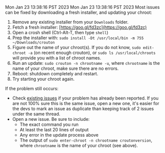 Mon Jan 23 13:38:16 PST 2023
Mon Jan 23 13:38:16 PST 2023
Most issues can be fixed by downloading a fresh installer, and updating your chroot:

 1. Remove any existing installer from your `Downloads` folder.
 2. Fetch a fresh installer: [https://goo.gl/fd3zc](https://goo.gl/fd3zc)
 3. Open a crosh shell (Ctrl-Alt-T, then type `shell`)
 4. Prep the installer with: `sudo install -Dt /usr/local/bin -m 755 ~/Downloads/crouton` 
 5. Figure out the name of your chroot(s). If you do not know, `sudo edit-chroot -a` (on recent enough crouton), or `sudo ls /usr/local/chroots` will provide you with a list of chroot names.
 6. Run an update: `sudo crouton -n chrootname -u`, where `chrootname` is the name of your chroot, 
make sure there are no errors.
 7. Reboot: shutdown completely and restart.
 8. Try starting your chroot again.

If the problem still occurs:
 - Check [existing issues](https://github.com/dnschneid/crouton/issues?q=is%3Aopen+is%3Aissue) if your problem has already been reported. If you are not 100% sure this is the same issue, open a new one, it's easier for the devs to mark an issue as duplicate than keeping track of 2 issues under the same thread.
 - Open a new issue. Be sure to include: 
   - The exact command you run
   - At least the last 20 lines of output
   - Any error in the update process above
   - The output of `sudo enter-chroot -n chrootname croutonversion`, where `chrootname` is the name of your chroot (see above).